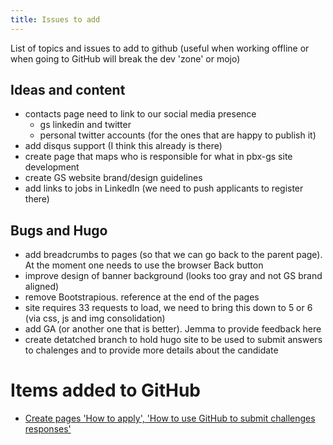 ```yaml
---
title: Issues to add
---
```


List of topics and issues to add to github (useful when working offline or
when going to GitHub will break the dev 'zone' or mojo)

## Ideas and content
- contacts page need to link to our social media presence
  - gs linkedin and twitter
  - personal twitter accounts (for the ones that are happy to publish it)
- add disqus support (I think this already is there)
- create page that maps who is responsible for what in pbx-gs site development
- create GS website brand/design guidelines
- add links to jobs in LinkedIn (we need to push applicants to register there)

## Bugs and Hugo
- add breadcrumbs to pages (so that we can go back to the parent page). At the moment one needs to use the browser Back button
- improve design of banner background (looks too gray and not GS brand aligned)
- remove Bootstrapious. reference at the end of the pages
- site requires 33 requests to load, we need to bring this down to 5 or 6 (via css, js and img consolidation)
- add GA (or another one that is better). Jemma to provide feedback here
- create detatched branch to hold hugo site to be used to submit answers to chalenges and to provide more details about the candidate


# Items added to GitHub

 - [Create pages 'How to apply', 'How to use GitHub to submit challenges responses'](https://github.com/photobox/pbx-group-security/issues/98)
